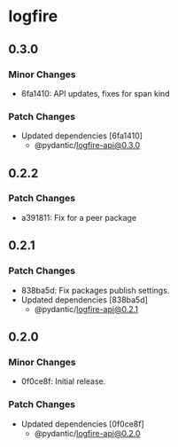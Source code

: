 # logfire

## 0.3.0

### Minor Changes

- 6fa1410: API updates, fixes for span kind

### Patch Changes

- Updated dependencies [6fa1410]
  - @pydantic/logfire-api@0.3.0

## 0.2.2

### Patch Changes

- a391811: Fix for a peer package

## 0.2.1

### Patch Changes

- 838ba5d: Fix packages publish settings.
- Updated dependencies [838ba5d]
  - @pydantic/logfire-api@0.2.1

## 0.2.0

### Minor Changes

- 0f0ce8f: Initial release.

### Patch Changes

- Updated dependencies [0f0ce8f]
  - @pydantic/logfire-api@0.2.0
